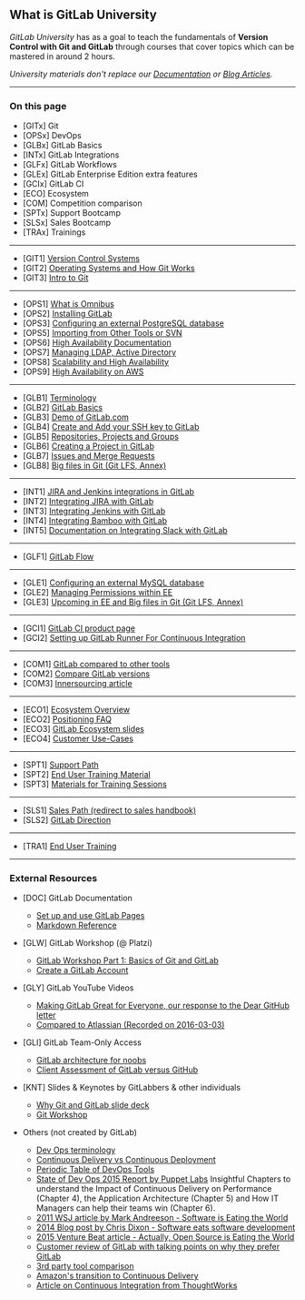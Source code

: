 
## What is GitLab University

_GitLab University_ has as a goal to teach the fundamentals of **Version Control with Git and GitLab** through courses that cover topics which can be mastered in around 2 hours.

_University materials don't replace our [Documentation](http://docs.gitlab.com) or [Blog Articles](https://about.gitlab.com/blog/)._

---

### On this page

+ [GITx] Git
+ [OPSx] DevOps
+ [GLBx] GitLab Basics
+ [INTx] GitLab Integrations
+ [GLFx] GitLab Workflows
+ [GLEx] GitLab Enterprise Edition extra features
+ [GCIx] GitLab CI
+ [ECO] Ecosystem
+ [COM] Competition comparison
+ [SPTx] Support Bootcamp
+ [SLSx] Sales Bootcamp
+ [TRAx] Trainings

---

+ [GIT1] [Version Control Systems](https://docs.google.com/presentation/d/16sX7hUrCZyOFbpvnrAFrg6tVO5_yT98IgdAqOmXwBho/edit#slide=id.g72f2e4906_2_29)
+ [GIT2] [Operating Systems and How Git Works](https://drive.google.com/a/gitlab.com/file/d/0B41DBToSSIG_OVYxVFJDOGI3Vzg/view?usp=sharing)
+ [GIT3] [Intro to Git](https://www.codeschool.com/account/courses/try-git)

---

+ [OPS1] [What is Omnibus](https://www.youtube.com/watch?v=XTmpKudd-Oo)
+ [OPS2] [Installing GitLab](https://www.youtube.com/watch?v=Q69YaOjqNhg)
+ [OPS3] [Configuring an external PostgreSQL database](https://gitlab.com/gitlab-org/omnibus-gitlab/blob/master/README.md#using-a-non-packaged-postgresql-database-management-server)
+ [OPS5] [Importing from Other Tools or SVN](http://doc.gitlab.com/ee/workflow/importing/)
+ [OPS6] [High Availability Documentation](https://about.gitlab.com/high-availability/)
+ [OPS7] [Managing LDAP, Active Directory](https://www.youtube.com/watch?v=HPMjM-14qa8)
+ [OPS8] [Scalability and High Availability](https://www.youtube.com/watch?v=cXRMJJb6sp4&list=PLFGfElNsQthbQu_IWlNOxul0TbS_2JH-e&index=2)
+ [OPS9] [High Availability on AWS](high-availability/aws/README.md)

---

+ [GLB1] [Terminology](glossary/README.md)
+ [GLB2] [GitLab Basics](http://doc.gitlab.com/ce/gitlab-basics/README.html)
+ [GLB3] [Demo of GitLab.com](https://www.youtube.com/watch?v=WaiL5DGEMR4)
+ [GLB4] [Create and Add your SSH key to GitLab](https://www.youtube.com/watch?v=54mxyLo3Mqk)
+ [GLB5] [Repositories, Projects and Groups](https://www.youtube.com/watch?v=4TWfh1aKHHw&index=1&list=PLFGfElNsQthbQu_IWlNOxul0TbS_2JH-e)
+ [GLB6] [Creating a Project in GitLab](https://www.youtube.com/watch?v=7p0hrpNaJ14)
+ [GLB7] [Issues and Merge Requests](https://www.youtube.com/watch?v=raXvuwet78M)
+ [GLB8] [Big files in Git (Git LFS, Annex)](https://gitlab.com/gitlab-org/University/blob/master/classes/git_lfs_and_annex.md)

---

+ [INT1] [JIRA and Jenkins integrations in GitLab](https://gitlabmeetings.webex.com/gitlabmeetings/ldr.php?RCID=44b548147a67ab4d8a62274047146415)
+ [INT2] [Integrating JIRA with GitLab](http://doc.gitlab.com/ee/integration/jira.html)
+ [INT3] [Integrating Jenkins with GitLab](http://doc.gitlab.com/ee/integration/jenkins.html)
+ [INT4] [Integrating Bamboo with GitLab](https://gitlab.com/gitlab-org/gitlab-ce/blob/master/doc/project_services/bamboo.md)
+ [INT5] [Documentation on Integrating Slack with GitLab](https://gitlab.com/gitlab-org/gitlab-ce/blob/master/doc/integration/slack.md)

---

+ [GLF1] [GitLab Flow](https://www.youtube.com/watch?v=UGotqAUACZA)

---

+ [GLE1] [Configuring an external MySQL database](https://gitlab.com/gitlab-org/omnibus-gitlab/blob/master/README.md#using-a-mysql-database-management-server-enterprise-edition-only)
+ [GLE2] [Managing Permissions within EE](https://www.youtube.com/watch?v=DjUoIrkiNuM)
+ [GLE3] [Upcoming in EE and Big files in Git (Git LFS, Annex)](https://gitlab.com/gitlab-org/University/blob/master/classes/upcoming_in_ee.md)

---

+ [GCI1] [GitLab CI product page](https://about.gitlab.com/gitlab-ci/)
+ [GCI2] [Setting up GitLab Runner For Continuous Integration](https://about.gitlab.com/2016/03/01/gitlab-runner-with-docker/)

---

+ [COM1] [GitLab compared to other tools](https://about.gitlab.com/comparison/)
+ [COM2] [Compare GitLab versions](https://about.gitlab.com/features/#compare)
+ [COM3] [Innersourcing article](https://about.gitlab.com/2014/09/05/innersourcing-using-the-open-source-workflow-to-improve-collaboration-within-an-organization/)

---

+ [ECO1] [Ecosystem Overview](https://www.youtube.com/watch?v=sXlhgPK1NTY&list=PLFGfElNsQthbQu_IWlNOxul0TbS_2JH-e&index=6)
+ [ECO2] [Positioning FAQ](https://about.gitlab.com/handbook/positioning-faq)
+ [ECO3] [GitLab Ecosystem slides](https://docs.google.com/presentation/d/1vCU-NbZWz8NTNK8Vu3y4zGMAHb5DpC8PE5mHtw1PWfI/edit)
+ [ECO4] [Customer Use-Cases](https://about.gitlab.com/handbook/use-cases/)

---

+ [SPT1] [Support Path](support/README.md)
+ [SPT2] [End User Training Material](https://gitlab.com/gitlab-org/University/blob/master/training/user_training.md)
+ [SPT3] [Materials for Training Sessions](https://gitlab.com/gitlab-org/University/tree/master/training/topics)

---

+ [SLS1] [Sales Path (redirect to sales handbook)](https://about.gitlab.com/handbook/sales-onboarding/)
+ [SLS2] [GitLab Direction](https://about.gitlab.com/direction/)

---

+ [TRA1] [End User Training](training/end-user/README.md)

---

### External Resources

+ [DOC] GitLab Documentation
  + [Set up and use GitLab Pages](http://doc.gitlab.com/ee/pages/README.html)
  + [Markdown Reference](http://doc.gitlab.com/ce/markdown/markdown.html)

+ [GLW] GitLab Workshop (@ Platzi)
  + [GitLab Workshop Part 1: Basics of Git and GitLab](https://courses.platzi.com/classes/git-gitlab/)
  + [Create a GitLab Account](https://courses.platzi.com/classes/git-gitlab/concepto/first-steps/create-an-account-on-gitlab/material/)

+ [GLY] GitLab YouTube Videos
  + [Making GitLab Great for Everyone, our response to the Dear GitHub letter](https://www.youtube.com/watch?v=GGC40y4vMx0)
  + [Compared to Atlassian (Recorded on 2016-03-03) ](https://youtu.be/Nbzp1t45ERo)

+ [GLI] GitLab Team-Only Access
  + [GitLab architecture for noobs](https://dev.gitlab.org/gitlab/gitlabhq/blob/master/doc/development/architecture.md)
  + [Client Assessment of GitLab versus GitHub](https://docs.google.com/a/gitlab.com/spreadsheets/d/18cRF9Y5I6I7Z_ab6qhBEW55YpEMyU4PitZYjomVHM-M/edit?usp=sharing)

+ [KNT] Slides & Keynotes by GitLabbers & other individuals
  + [Why Git and GitLab slide deck](https://docs.google.com/a/gitlab.com/presentation/d/1RcZhFmn5VPvoFu6UMxhMOy7lAsToeBZRjLRn0LIdaNc/)
  + [Git Workshop](https://docs.google.com/presentation/d/1JzTYD8ij9slejV2-TO-NzjCvlvj6mVn9BORePXNJoMI/)

+ Others (not created by GitLab)
  + [Dev Ops terminology](https://xebialabs.com/glossary/)
  + [Continuous Delivery vs Continuous Deployment](https://www.youtube.com/watch?v=igwFj8PPSnw)
  + [Periodic Table of DevOps Tools](https://xebialabs.com/periodic-table-of-devops-tools/)
  + [State of Dev Ops 2015 Report by Puppet Labs](https://puppetlabs.com/sites/default/files/2015-state-of-devops-report.pdf) Insightful Chapters to understand the Impact of Continuous Delivery on Performance (Chapter 4), the Application Architecture (Chapter 5) and How IT Managers can help their teams win (Chapter 6).
  + [2011 WSJ article by Mark Andreeson - Software is Eating the World](http://www.wsj.com/articles/SB10001424053111903480904576512250915629460)
  + [2014 Blog post by Chris Dixon - Software eats software development](http://cdixon.org/2014/04/13/software-eats-software-development/)
  + [2015 Venture Beat article - Actually, Open Source is Eating the World](http://venturebeat.com/2015/12/06/its-actually-open-source-software-thats-eating-the-world/)
  + [Customer review of GitLab with talking points on why they prefer GitLab](https://www.enovate.co.uk/web-design-blog/2015/11/25/gitlab-review/)
  + [3rd party tool comparison](http://technologyconversations.com/2015/10/16/github-vs-gitlabs-vs-bitbucket-server-formerly-stash/)
  + [Amazon's transition to Continuous Delivery](https://www.youtube.com/watch?v=esEFaY0FDKc)
  + [Article on Continuous Integration from ThoughtWorks](https://www.thoughtworks.com/continuous-integration)
